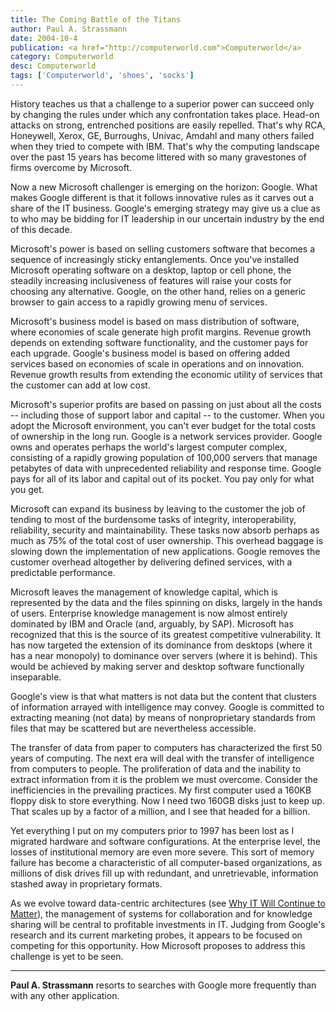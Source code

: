 ```yaml
---
title: The Coming Battle of the Titans
author: Paul A. Strassmann
date: 2004-10-4
publication: <a href="http://computerworld.com">Computerworld</a>
category: Computerworld
desc: Computerworld
tags: ['Computerworld', 'shoes', 'socks']
---
```


History teaches us that a
challenge to a superior power can succeed only by changing the rules
under which any confrontation takes place. Head-on attacks on strong,
entrenched positions are easily repelled. That's why RCA, Honeywell,
Xerox, GE, Burroughs, Univac, Amdahl and many others failed when they
tried to compete with IBM. That's why the computing landscape over the
past 15 years has become littered with so many gravestones of firms
overcome by Microsoft.

Now a new Microsoft challenger is emerging on the horizon:
Google. What makes Google different is that it follows innovative
rules as it carves out a share of the IT business. Google's emerging
strategy may give us a clue as to who may be bidding for IT leadership
in our uncertain industry by the end of this decade.

Microsoft's power is based on selling customers software that
becomes a sequence of increasingly sticky entanglements. Once you've
installed Microsoft operating software on a desktop, laptop or cell
phone, the steadily increasing inclusiveness of features will raise
your costs for choosing any alternative. Google, on the other hand,
relies on a generic browser to gain access to a rapidly growing menu
of services.

Microsoft's business model is based on mass distribution of
software, where economies of scale generate high profit
margins. Revenue growth depends on extending software functionality,
and the customer pays for each upgrade. Google's business model is
based on offering added services based on economies of scale in
operations and on innovation. Revenue growth results from extending
the economic utility of services that the customer can add at low
cost.

Microsoft's superior profits are based on passing on just about all
the costs -- including those of support labor and capital -- to the
customer.  When you adopt the Microsoft environment, you can't ever
budget for the total costs of ownership in the long run. Google is a
network services provider. Google owns and operates perhaps the
world's largest computer complex, consisting of a rapidly growing
population of 100,000 servers that manage petabytes of data with
unprecedented reliability and response time. Google pays for all of
its labor and capital out of its pocket. You pay only for what you
get.

Microsoft can expand its business by leaving to the customer the
job of tending to most of the burdensome tasks of integrity,
interoperability, reliability, security and maintainability. These
tasks now absorb perhaps as much as 75% of the total cost of user
ownership. This overhead baggage is slowing down the implementation of
new applications. Google removes the customer overhead altogether by
delivering defined services, with a predictable performance.

Microsoft leaves the management of knowledge capital, which is
represented by the data and the files spinning on disks, largely in
the hands of users. Enterprise knowledge management is now almost
entirely dominated by IBM and Oracle (and, arguably, by
SAP). Microsoft has recognized that this is the source of its greatest
competitive vulnerability. It has now targeted the extension of its
dominance from desktops (where it has a near monopoly) to dominance
over servers (where it is behind). This would be achieved by making
server and desktop software functionally inseparable. 

Google's view is that what matters is not data but the content that
clusters of information arrayed with intelligence may convey. Google
is committed to extracting meaning (not data) by means of
nonproprietary standards from files that may be scattered but are
nevertheless accessible.

The transfer of data from paper to computers has characterized the
first 50 years of computing. The next era will deal with the transfer
of intelligence from computers to people. The proliferation of data
and the inability to extract information from it is the problem we
must overcome. Consider the inefficiencies in the prevailing
practices. My first computer used a 160KB floppy disk to store
everything. Now I need two 160GB disks just to keep up. That scales up
by a factor of a million, and I see that headed for a billion. 

Yet everything I put on my computers prior to 1997 has been lost as
I migrated hardware and software configurations. At the enterprise
level, the losses of institutional memory are even more severe. This
sort of memory failure has become a characteristic of all
computer-based organizations, as millions of disk drives fill up with
redundant, and unretrievable, information stashed away in proprietary
formats. 

As we evolve toward data-centric architectures (see [Why IT Will
Continue to Matter](it-continue.html)), the management of systems for
collaboration and for knowledge sharing will be central to profitable
investments in IT. Judging from Google's research and its current
marketing probes, it appears to be focused on competing for this
opportunity. How Microsoft proposes to address this challenge is yet
to be seen.

---

**Paul A. Strassmann** resorts to
searches with Google more frequently than with any other
application.
